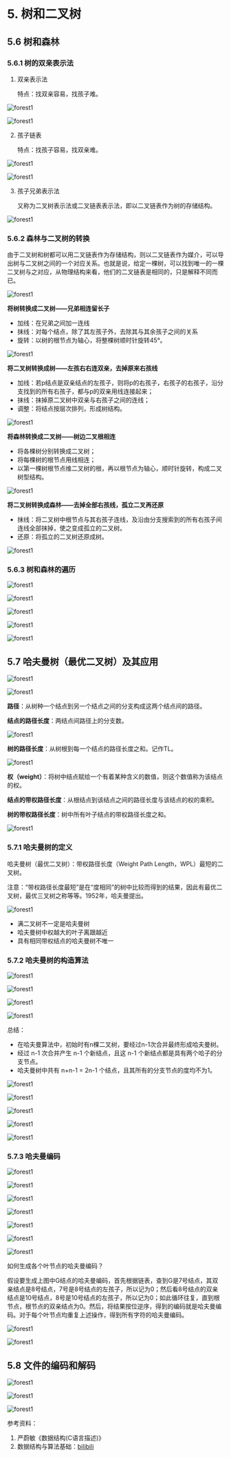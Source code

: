 # 5. 树和二叉树

## 5.6 树和森林

### 5.6.1 树的双亲表示法

1. 双亲表示法

   特点：找双亲容易，找孩子难。

![forest1](./imgs/forest1.png)

![forest1](./imgs/forest2.png)

2. 孩子链表

   特点：找孩子容易，找双亲难。

![forest1](./imgs/forest3.png)

![forest1](./imgs/forest4.png)

3. 孩子兄弟表示法

   又称为二叉树表示法或二叉链表表示法，即以二叉链表作为树的存储结构。

![forest1](./imgs/forest5.png)

### 5.6.2 森林与二叉树的转换

由于二叉树和树都可以用二叉链表作为存储结构，则以二叉链表作为媒介，可以导出树与二叉树之间的一个对应关系。也就是说，给定一棵树，可以找到唯一的一棵二叉树与之对应，从物理结构来看，他们的二叉链表是相同的，只是解释不同而已。

![forest1](./imgs/forest6.png)

**将树转换成二叉树——兄弟相连留长子**

- 加线：在兄弟之间加一连线
- 抹线：对每个结点，除了其左孩子外，去除其与其余孩子之间的关系
- 旋转：以树的根节点为轴心，将整棵树顺时针旋转45°。

![forest1](./imgs/forest7.png)

**将二叉树转换成树——左孩右右连双亲，去掉原来右孩线**

- 加线：若p结点是双亲结点的左孩子，则将p的右孩子，右孩子的右孩子，沿分支找到的所有右孩子，都与p的双亲用线连接起来；
- 抹线：抹掉原二叉树中双亲与右孩子之间的连线；
- 调整：将结点按层次排列，形成树结构。

![forest1](./imgs/forest8.png)

**将森林转换成二叉树——树边二叉根相连**

- 将各棵树分别转换成二叉树；
- 将每棵树的根节点用线相连；
- 以第一棵树根节点维二叉树的根，再以根节点为轴心，顺时针旋转，构成二叉树型结构。

![forest1](./imgs/forest9.png)

**将二叉树转换成森林——去掉全部右孩线，孤立二叉再还原**

- 抹线：将二叉树中根节点与其右孩子连线，及沿由分支搜索到的所有右孩子间连线全部抹掉，使之变成孤立的二叉树。
- 还原：将孤立的二叉树还原成树。

![forest1](./imgs/forest10.png)

### 5.6.3 树和森林的遍历

![forest1](./imgs/forest11.png)

![forest1](./imgs/forest12.png)

![forest1](./imgs/forest13.png)

![forest1](./imgs/forest14.png)

![forest1](./imgs/forest15.png)

## 5.7 哈夫曼树（最优二叉树）及其应用

![forest1](./imgs/ht1.png)

![forest1](./imgs/ht2.png)

**路径**：从树种一个结点到另一个结点之间的分支构成这两个结点间的路径。

**结点的路径长度**：两结点间路径上的分支数。

![forest1](./imgs/ht3.png)

**树的路径长度**：从树根到每一个结点的路径长度之和。记作TL。

![forest1](./imgs/ht4.png)

**权（weight）**：将树中结点赋给一个有着某种含义的数值，则这个数值称为该结点的权。

**结点的带权路径长度**：从根结点到该结点之间的路径长度与该结点的权的乘积。

**树的带权路径长度**：树中所有叶子结点的带权路径长度之和。

![forest1](./imgs/ht5.png)

### 5.7.1 哈夫曼树的定义

哈夫曼树（最优二叉树）：带权路径长度（Weight Path Length，WPL）最短的二叉树。

注意：“带权路径长度最短”是在“度相同”的树中比较而得到的结果，因此有最优二叉树，最优三叉树之称等等。1952年，哈夫曼提出。

![forest1](./imgs/ht6.png)

- 满二叉树不一定是哈夫曼树
- 哈夫曼树中权越大的叶子离跟越近
- 具有相同带权结点的哈夫曼树不唯一

### 5.7.2 哈夫曼树的构造算法

![forest1](./imgs/ht7.png)

![forest1](./imgs/ht8.png)

![forest1](./imgs/ht9.png)

![forest1](./imgs/ht10.png)

总结：

- 在哈夫曼算法中，初始时有n棵二叉树，要经过n-1次合并最终形成哈夫曼树。
- 经过 n-1 次合并产生 n-1 个新结点，且这 n-1 个新结点都是具有两个哈子的分支节点。
- 哈夫曼树中共有 n+n-1 = 2n-1 个结点，且其所有的分支节点的度均不为1。

![forest1](./imgs/ht11.png)

![forest1](./imgs/ht12.png)

![forest1](./imgs/ht13.png)

![forest1](./imgs/ht14.png)

![forest1](./imgs/ht15.png)

### 5.7.3 哈夫曼编码

![forest1](./imgs/ht16.png)

![forest1](./imgs/ht17.png)

![forest1](./imgs/ht18.png)

![forest1](./imgs/ht19.png)

![forest1](./imgs/ht20.png)

![forest1](./imgs/ht21.png)

![forest1](./imgs/ht22.png)

如何生成各个叶节点的哈夫曼编码？

假设要生成上图中G结点的哈夫曼编码，首先根据链表，查到G是7号结点，其双亲结点是8号结点，7号是8号结点的左孩子，所以记为0；然后看8号结点的双亲结点是10号结点，8号是10号结点的左孩子，所以记为0；如此循环往复，直到根节点，根节点的双亲结点为0。然后，将结果按位逆序，得到的编码就是哈夫曼编码。对于每个叶节点均重复上述操作，得到所有字符的哈夫曼编码。

![forest1](./imgs/ht23.png)

![forest1](./imgs/ht24.png)

## 5.8 文件的编码和解码

![forest1](./imgs/ht25.png)

![forest1](./imgs/ht26.png)

![forest1](./imgs/ht27.png)

参考资料：

1. 严蔚敏《数据结构(C语言描述)》
2. 数据结构与算法基础：[bilibili](https://www.bilibili.com/video/BV1nJ411V7bd?p=5&spm_id_from=pageDriver)